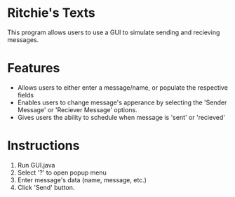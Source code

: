 # Ritchie's Texts
This program allows users to use a GUI to simulate sending and recieving messages.

# Features
- Allows users to either enter a message/name, or populate the respective fields
- Enables users to change message's apperance by selecting the 'Sender Message' or 'Reciever Message' options.
- Gives users the ability to schedule when message is 'sent' or 'recieved'

# Instructions
1. Run GUI.java
2. Select '?' to open popup menu 
3. Enter message's data (name, message, etc.)
4. Click 'Send' button.